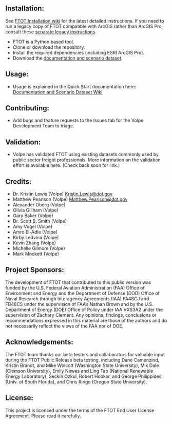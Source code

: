 ## Installation: 
See [FTOT Installation wiki](https://volpeusdot.github.io/FTOT-Public/installation.html) for the latest detailed instructions. If you need to run a legacy copy of FTOT compatible with ArcGIS rather than ArcGIS Pro, consult these [separate legacy instructions](https://effective-guide-11263414.pages.github.io/installation_old.html) 
* FTOT is a Python based tool.
* Clone or download the repository.
* Install the required dependencies (including ESRI ArcGIS Pro).
* Download the [documentation and scenario dataset](https://effective-guide-11263414.pages.github.io/data_download.html).

## Usage:
* Usage is explained in the Quick Start documentation here: [Documentation and Scenario Dataset Wiki](https://effective-guide-11263414.pages.github.io/data_download.html)

## Contributing: 
* Add bugs and feature requests to the Issues tab for the Volpe Development Team to triage.

## Validation:
* Volpe has validated FTOT using existing datasets commonly used by public sector freight professionals. More information on the validation effort is available here. (Check back soon for link.)

## Credits: 
* Dr. Kristin Lewis (Volpe) <Kristin.Lewis@dot.gov>
* Matthew Pearlson (Volpe) <Matthew.Pearlson@dot.gov> 
* Alexander Oberg (Volpe) 
* Olivia Gillham (Volpe) 
* Gary Baker (Volpe) 
* Dr. Scott B. Smith (Volpe) 
* Amy Vogel (Volpe)
* Amro El-Adle (Volpe)
* Kirby Ledvina (Volpe)
* Kevin Zhang (Volpe)
* Michelle Gilmore (Volpe) 
* Mark Mockett (Volpe)

## Project Sponsors:
The development of FTOT that contributed to this public version was funded by the U.S. Federal Aviation Administration (FAA) Office of Environment and Energy and the Department of Defense (DOD) Office of Naval Research through Interagency Agreements (IAA) FA4SCJ and FB48CS under the supervision of FAA’s Nathan Brown and by the U.S. Department of Energy (DOE) Office of Policy under IAA VXS3A2 under the supervision of Zachary Clement. Any opinions, findings, conclusions or recommendations expressed in this material are those of the authors and do not necessarily reflect the views of the FAA nor of DOE.

## Acknowledgements:
The FTOT team thanks our beta testers and collaborators for valuable input during the FTOT Public Release beta testing, including Dane Camenzind, Kristin Brandt, and Mike Wolcott (Washington State University), Mik Dale (Clemson University), Emily Newes and Ling Tao (National Renewable Energy Laboratory), Seckin Ozkul, Robert Hooker, and George Philippides (Univ. of South Florida), and Chris Ringo (Oregon State University).

## License: 
This project is licensed under the terms of the FTOT End User License Agreement. Please read it carefully.
